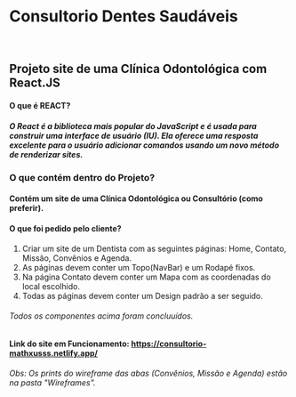 # Consultorio Dentes Saudáveis
&nbsp;
## Projeto site de uma Clínica Odontológica com React.JS
#### O que é REACT?
##### O React é a biblioteca mais popular do JavaScript e é usada para construir uma interface de usuário (IU). Ela oferece uma resposta excelente para o usuário adicionar comandos usando um novo método de renderizar sites.
### O que contém dentro do Projeto?
#### Contém um site de uma Clínica Odontológica ou Consultório (como preferir).
#### O que foi pedido pelo cliente?
1. Criar um site de um Dentista com as seguintes páginas: Home, Contato, Missão, Convênios e Agenda.
2. As páginas devem conter um Topo(NavBar) e um Rodapé fixos.
3. Na página Contato devem conter um Mapa com as coordenadas do local escolhido.
4. Todas as páginas devem conter um Design padrão a ser seguido. 
###### Todos os componentes acima foram concluuídos.

#### Link do site em Funcionamento: https://consultorio-mathxusss.netlify.app/

###### Obs: Os prints do wireframe das abas (Convênios, Missão e Agenda) estão na pasta "Wireframes".
